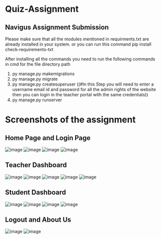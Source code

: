 # Quiz-Assignment
## Navigus Assignment Submission

Please make sure that all the modules mentioned in requirments.txt are already installed in your system.
or you can run this command pip install check-requirements-txt

After installing all the commands you need to run the following commands in cmd for the file directory path
1) py manage.py makemigrations
2) py manage.py migrate
3) py manage.py createsuperuser
      ((#In this Step you will need to enter a username email id and password for all the admin rights of the website then you can login in the teacher portal with the same credentials))
5) py manage.py runserver


# Screenshots of the assignment

## Home Page and Login Page
![image](https://user-images.githubusercontent.com/62987841/136544010-f1d61773-e482-4969-9738-ecb513db9c10.png)
![image](https://user-images.githubusercontent.com/62987841/136544168-45ff87aa-3521-452a-a5e7-f06005e7c131.png)
![image](https://user-images.githubusercontent.com/62987841/136544232-60965767-275d-4760-8979-9f9f17ca4783.png)
![image](https://user-images.githubusercontent.com/62987841/136544362-13bd8e8c-bfa5-46b7-85af-f1674f70a3c0.png)

## Teacher Dashboard
![image](https://user-images.githubusercontent.com/62987841/136544558-5db63ac9-b86a-484a-8c5e-e65264c2fdea.png)
![image](https://user-images.githubusercontent.com/62987841/136544655-db8a2ccd-d258-41d0-9d70-97855d2e8a16.png)
![image](https://user-images.githubusercontent.com/62987841/136544690-69db9814-45ec-472e-89e5-966f12ec4f38.png)
![image](https://user-images.githubusercontent.com/62987841/136544793-59cbdc7a-1aca-4d45-a803-f181b1dd7426.png)
![image](https://user-images.githubusercontent.com/62987841/136544798-33391b27-218e-4744-b189-e0757a18ee2c.png)

## Student Dashboard
![image](https://user-images.githubusercontent.com/62987841/136544942-1195aa62-86ae-47d9-b4f9-f85487be0be5.png)
![image](https://user-images.githubusercontent.com/62987841/136544985-9dd2f983-168e-46e0-9b4c-fef939be4834.png)
![image](https://user-images.githubusercontent.com/62987841/136545005-348b73f7-ca53-4470-85ea-aaa8498d3c99.png)
![image](https://user-images.githubusercontent.com/62987841/136545017-8cd09a73-e98a-422b-bfa8-298f5c8cfe15.png)

## Logout and About Us
![image](https://user-images.githubusercontent.com/62987841/136545112-53b9c2fe-73ab-46a8-bcc7-04f020a5415c.png)
![image](https://user-images.githubusercontent.com/62987841/136545143-d5ce2076-9ca4-4efb-a395-ae78a820ba02.png)




